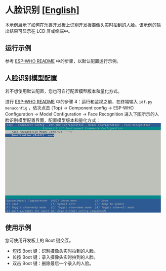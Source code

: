 # 人脸识别 [[English]](./README.md)

本示例展示了如何在乐鑫开发板上识别开发板摄像头实时拍到的人脸。该示例的输出结果可显示在 LCD 屏或终端中。

## 运行示例

参考 [ESP-WHO README](../../README_CN.md) 中的步骤，以默认配置运行示例。

## 人脸识别模型配置

若不想使用默认配置，您也可自行配置模型版本和量化方式。

进行 [ESP-WHO README](../../README_CN.md) 中的步骤 4：运行和监视之前，在终端输入 `idf.py menuconfig` ，依次点击 (Top) -> Component config -> ESP-WHO Configuration -> Model Configuration -> Face Recognition 进入下图所示的人脸识别模型配置界面，配置模型版本和量化方式：
![](../../img/face_recognition_model_config.png)


## 使用示例

您可使用开发板上的 Boot 键交互。

- 短按 Boot 键：识别摄像头实时拍到的人脸。
- 长按 Boot 键：录入摄像头实时拍到的人脸。
- 双击 Boot 键：删除最后一个录入的人脸。
